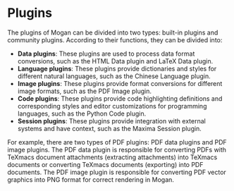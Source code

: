 # Plugins
The plugins of Mogan can be divided into two types: built-in plugins and community plugins. According to their functions, they can be divided into:
+ **Data plugins**: These plugins are used to process data format conversions, such as the HTML Data plugin and LaTeX Data plugin.
+ **Language plugins**: These plugins provide dictionaries and styles for different natural languages, such as the Chinese Language plugin.
+ **Image plugins**: These plugins provide format conversions for different image formats, such as the PDF Image plugin.
+ **Code plugins**: These plugins provide code highlighting definitions and corresponding styles and editor customizations for programming languages, such as the Python Code plugin.
+ **Session plugins**: These plugins provide integration with external systems and have context, such as the Maxima Session plugin.

For example, there are two types of PDF plugins: PDF data plugins and PDF image plugins. The PDF data plugin is responsible for converting PDFs with TeXmacs document attachments (extracting attachments) into TeXmacs documents or converting TeXmacs documents (exporting) into PDF documents. The PDF image plugin is responsible for converting PDF vector graphics into PNG format for correct rendering in Mogan.